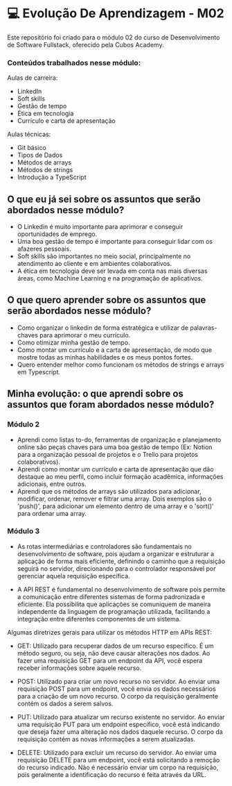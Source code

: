 # 💻 Evolução De Aprendizagem - M02

Este repositório foi criado para o módulo 02 do curso de Desenvolvimento de Software Fullstack, oferecido pela Cubos Academy.

### Conteúdos trabalhados nesse módulo:

Aulas de carreira:

- LinkedIn
- Soft skills
- Gestão de tempo
- Ética em tecnologia
- Currículo e carta de apresentação
  
Aulas técnicas:

- Git básico
- Tipos de Dados
- Métodos de arrays
- Métodos de strings
- Introdução a TypeScript
  

## O que eu já sei sobre os assuntos que serão abordados nesse módulo?

- O Linkedin é muito importante para aprimorar e conseguir oportunidades de emprego.
- Uma boa gestão de tempo é importante para conseguir lidar com os afazeres pessoais.
- Soft skills são importantes no meio social, principalmente no atendimento ao cliente e em ambientes colaborativos.
- A ética em tecnologia deve ser levada em conta nas mais diversas áreas, como Machine Learning e na programação de aplicativos.

## O que quero aprender sobre os assuntos que serão abordados nesse módulo?

- Como organizar o linkedin de forma estratégica e utilizar de palavras-chaves para aprimorar o meu currículo. 
- Como otimizar minha gestão de tempo.
- Como montar um currículo e a carta de apresentação, de modo que mostre todas as minhas habilidades e os meus pontos fortes.
- Quero entender melhor como funcionam os métodos de strings e arrays em Typescript. 

## Minha evolução: o que aprendi sobre os assuntos que foram abordados nesse módulo?

### Módulo 2

- Aprendi como listas to-do, ferramentas de organização e planejamento online são peças chaves para uma boa gestão de tempo (Ex: Notion para a organização pessoal de projetos e o Trello para projetos colaborativos).
- Aprendi como montar um currículo e carta de apresentação que dão destaque ao meu perfil, como incluir formação acadêmica, informações adicionais, entre outros.
- Aprendi que os métodos de arrays são utilizados para adicionar, modificar, ordenar, remover e filtrar uma array. Dois exemplos são o 'push()', para adicionar um elemento dentro de uma array e o 'sort()' para ordenar uma array.

### Módulo 3

- As rotas intermediárias e controladores são fundamentais no desenvolvimento de software, pois ajudam a organizar e estruturar a aplicação de forma mais eficiente, definindo o caminho que a requisição seguirá no servidor, direcionando para o controlador responsável por gerenciar aquela requisição específica.
  
- A API REST é fundamental no desenvolvimento de software pois permite a comunicação entre diferentes sistemas de forma padronizada e eficiente. Ela possibilita que aplicações se comuniquem de maneira independente da linguagem de programação utilizada, facilitando a integração entre diferentes componentes de um sistema.

Algumas diretrizes gerais para utilizar os métodos HTTP em APIs REST:

- GET: Utilizado para recuperar dados de um recurso específico. É um método seguro, ou seja, não deve causar alterações nos dados. Ao fazer uma requisição GET para um endpoint da API, você espera receber informações sobre aquele recurso.

- POST: Utilizado para criar um novo recurso no servidor. Ao enviar uma requisição POST para um endpoint, você envia os dados necessários para a criação de um novo recurso. O corpo da requisição geralmente contém os dados a serem salvos.

- PUT: Utilizado para atualizar um recurso existente no servidor. Ao enviar uma requisição PUT para um endpoint específico, você está indicando que deseja fazer uma alteração nos dados daquele recurso. O corpo da requisição contém as novas informações a serem atualizadas.

- DELETE: Utilizado para excluir um recurso do servidor. Ao enviar uma requisição DELETE para um endpoint, você está solicitando a remoção do recurso indicado. Não é necessário enviar um corpo na requisição, pois geralmente a identificação do recurso é feita através da URL.
